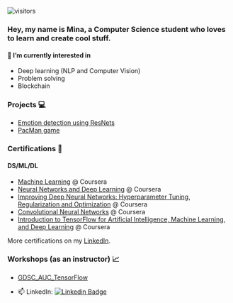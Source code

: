 ![visitors](https://visitor-badge.laobi.icu/badge?page_id=mina-88.mina-88)

<!--
About me
Stats
Projects
Certificates
Workshops
-->

### Hey, my name is Mina, a Computer Science student who loves to learn and create cool stuff.

#### 🌱 I’m currently interested in 
- Deep learning (NLP and Computer Vision)
- Problem solving
- Blockchain

<!--![Top Langs](https://github-readme-stats.vercel.app/api/top-langs/?username=mina-88&layout=compact&title_color=fff&icon_color=f9f9f9&text_color=9f9f9f&bg_color=151515)-->

### Projects 💻
- [Emotion detection using ResNets](https://github.com/Mina-88/Emotion_Detection_using_ResNets)
- [PacMan game](https://github.com/Mina-88/PacMan--PacPerson--)

<!-- - [MUSE as Service](https://github.com/dayyass/muse-as-service) - REST API for sentence embedding using Multilingual Universal Sentence Encoder
- [PyTorch NER](https://github.com/dayyass/pytorch-ner) - pipeline for training NER models using PyTorch
- [Text Classification Baseline](https://github.com/dayyass/text-classification-baseline) - pipeline for building text classification TF-IDF + LogReg baselines
- [Graph-Based Clustering](https://github.com/dayyass/graph-based-clustering) - clustering using graph connected components and spanning trees -->


### Certifications 📜
#### DS/ML/DL
- [Machine Learning](https://www.coursera.org/account/accomplishments/certificate/L4DNGVED4YP4) @ Coursera
- [Neural Networks and Deep Learning](https://www.coursera.org/account/accomplishments/certificate/J4M56D4C5C5R) @ Coursera
- [Improving Deep Neural Networks: Hyperparameter Tuning, Regularization and Optimization](
https://www.coursera.org/account/accomplishments/certificate/BGAQWS9Z39Z4) @ Coursera
- [Convolutional Neural Networks](
https://www.coursera.org/account/accomplishments/certificate/Y2B5PGU3MNZ3) @ Coursera
- [Introduction to TensorFlow for Artificial Intelligence, Machine Learning, and Deep Learning](https://www.coursera.org/account/accomplishments/certificate/9CVAPDPXFVTT) @ Coursera

More certifications on my [LinkedIn](https://www.linkedin.com/in/minawmikhael/).

### Workshops (as an instructor) 📈
- [GDSC_AUC_TensorFlow](https://github.com/Mina-88/GDSCAUC_TensorFlow)



- 📫 LinkedIn: [![Linkedin Badge](https://img.shields.io/badge/-Mina-blue?style=flat-square&logo=Linkedin&logoColor=white&link=https://www.linkedin.com/in/minawmikhael/)](https://www.linkedin.com/in/minawmikhael/)

